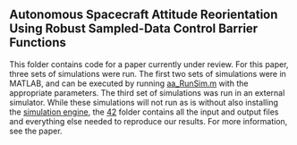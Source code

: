 ## Autonomous Spacecraft Attitude Reorientation Using Robust Sampled-Data Control Barrier Functions

This folder contains code for a paper currently under review. For this paper, three sets of simulations were run. The first two sets of simulations were in MATLAB, and can be executed by running [aa_RunSim.m](MATLAB/aa_RunSim.m) with the appropriate parameters. The third set of simulations was run in an external simulator. While these simulations will not run as is without also installing the [simulation engine](https://github.com/ericstoneking/42), the [42](42) folder contains all the input and output files and everything else needed to reproduce our results. For more information, see the paper.